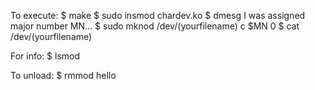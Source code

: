 To execute:
$ make
$ sudo insmod chardev.ko
$ dmesg
I was assigned major number MN...
$ sudo mknod /dev/(yourfilename) c $MN 0
$ cat /dev/(yourfilename)

For info:
$ lsmod

To unload:
$ rmmod hello
